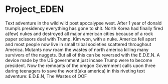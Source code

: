 # Project_EDEN
Text adventure in the wild wild post apocalypse west. 
After 1 year of donald trump’s presidency everything has gone to shit. North Korea had finally fired a(few) nukes and destroyed all major american cities because of a rock paper scissors duel with Trump. Kim won, with a nuke. America fell apart and most people now live in small tribal societies scattered throughout America. Mutants now roam the wastes of north america killing many survivors of the nuggets. But all of this can be reversed with the E.D.E.N. A device made by the US government just incase Trump were to become president. Now the remnants of the oregon Government calls upon three daring teenagers to save the world(aka america) in this riveting text adventure: E.D.E.N, The Wastes of OOF  

